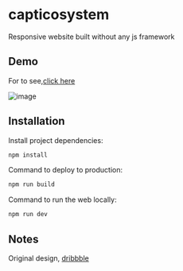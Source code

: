 # capticosystem

Responsive website built without any js framework

## Demo
For to see,[click here](https://infallible-dijkstra-093809.netlify.com/)

![image](https://user-images.githubusercontent.com/38270435/77583633-69b4a500-6eaf-11ea-8dba-21726d1c0e3d.png)

## Installation

Install project dependencies:
```bash
npm install
```
Command to deploy to production:
```bash
npm run build
```
Command to run the web locally:
```bash
npm run dev
```

## Notes
Original design, [dribbble](https://dribbble.com/shots/5541549-Captico/attachments)
